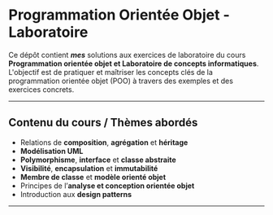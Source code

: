 # Programmation Orientée Objet - Laboratoire

Ce dépôt contient ***mes*** solutions aux exercices de laboratoire du cours **Programmation orientée objet et Laboratoire de concepts informatiques**.  
L'objectif est de pratiquer et maîtriser les concepts clés de la programmation orientée objet (POO) à travers des exemples et des exercices concrets.

---

## Contenu du cours / Thèmes abordés

- Relations de **composition**, **agrégation** et **héritage**
- **Modélisation UML**
- **Polymorphisme**, **interface** et **classe abstraite**
- **Visibilité**, **encapsulation** et **immutabilité**
- **Membre de classe** et **modèle orienté objet**
- Principes de l’**analyse et conception orientée objet**
- Introduction aux **design patterns**

---

